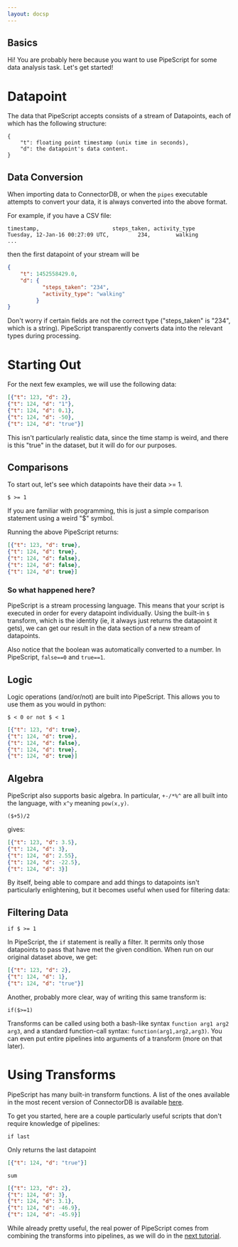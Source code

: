```yaml
---
layout: docsp
---
```

## Basics

Hi! You are probably here because you want to use PipeScript for some data analysis task. Let's get started!

Datapoint
=============

The data that PipeScript accepts consists of a stream of Datapoints, each of which has the following structure:

```
{
    "t": floating point timestamp (unix time in seconds),
    "d": the datapoint's data content.
}
```


Data Conversion
----------------
When importing data to ConnectorDB, or when the `pipes` executable attempts to convert your data, it is always converted into the above format.

For example, if you have a CSV file:

```
timestamp,                       steps_taken, activity_type
Tuesday, 12-Jan-16 00:27:09 UTC,         234,        walking
...
```

then the first datapoint of your stream will be

```json
{
    "t": 1452558429.0,
    "d": {
           "steps_taken": "234",
           "activity_type": "walking"
         }
}
```

Don't worry if certain fields are not the correct type ("steps_taken" is "234", which is a string). PipeScript transparently converts data into the relevant types during processing.

Starting Out
====================

For the next few examples, we will use the following data:

```json
[{"t": 123, "d": 2},
{"t": 124, "d": "1"},
{"t": 124, "d": 0.1},
{"t": 124, "d": -50},
{"t": 124, "d": "true"}]
```

This isn't particularly realistic data, since the time stamp is weird, and there is this "true" in the dataset, but it will do for our purposes.

Comparisons
--------------

To start out, let's see which datapoints have their data >= 1.

```
$ >= 1
```

If you are familiar with programming, this is just a simple comparison statement using a weird "$" symbol.

Running the above PipeScript returns:

```json
[{"t": 123, "d": true},
{"t": 124, "d": true},
{"t": 124, "d": false},
{"t": 124, "d": false},
{"t": 124, "d": true}]
```

### So what happened here?

PipeScript is a stream processing language. This means that your script is executed in order for every datapoint individually. Using the built-in `$` transform, which is the identity (ie, it always just returns the datapoint it gets), we can get our result in the data section of a new stream of datapoints.

Also notice that the boolean was automatically converted to a number. In PipeScript, `false==0` and `true==1`.

Logic
-------------

Logic operations (and/or/not) are built into PipeScript. This allows you to use them as you would in python:

```
$ < 0 or not $ < 1
```

```json
[{"t": 123, "d": true},
{"t": 124, "d": true},
{"t": 124, "d": false},
{"t": 124, "d": true},
{"t": 124, "d": true}]
```

## Algebra

PipeScript also supports basic algebra. In particular, `+-/*%^` are all built into the language, with `x^y` meaning `pow(x,y)`.

```
($+5)/2
```

gives:

```json
[{"t": 123, "d": 3.5},
{"t": 124, "d": 3},
{"t": 124, "d": 2.55},
{"t": 124, "d": -22.5},
{"t": 124, "d": 3}]
```

By itself, being able to compare and add things to datapoints isn't particularly enlightening, but it becomes useful when used for filtering data:

## Filtering Data

```
if $ >= 1
```

In PipeScript, the `if` statement is really a filter. It permits only those datapoints to pass that have met the given condition. When run on our original dataset above, we get:

```json
[{"t": 123, "d": 2},
{"t": 124, "d": 1},
{"t": 124, "d": "true"}]
```

Another, probably more clear, way of writing this same transform is:
```
if($>=1)
```
Transforms can be called using both a bash-like syntax `function arg1 arg2 arg3`, and a standard function-call syntax: `function(arg1,arg2,arg3)`. You can even put entire pipelines into arguments of a transform (more on that later).

Using Transforms
=======================

PipeScript has many built-in transform functions. A list of the ones available in the most recent version of ConnectorDB is available [here](https://connectordb.github.io/docs/transforms.html).

To get you started, here are a couple particularly useful scripts that don't require knowledge of pipelines:

```
if last
```
Only returns the last datapoint

```json
[{"t": 124, "d": "true"}]
```

```
sum
```

```json
[{"t": 123, "d": 2},
{"t": 124, "d": 3},
{"t": 124, "d": 3.1},
{"t": 124, "d": -46.9},
{"t": 124, "d": -45.9}]
```


While already pretty useful, the real power of PipeScript comes from combining the transforms into pipelines, as we will do in the [next tutorial](./pipeline.html).
